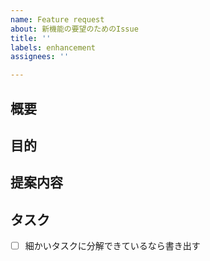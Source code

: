 ```yaml
---
name: Feature request
about: 新機能の要望のためのIssue
title: ''
labels: enhancement
assignees: ''

---
```


## 概要

## 目的

## 提案内容

## タスク

- [ ] 細かいタスクに分解できているなら書き出す
